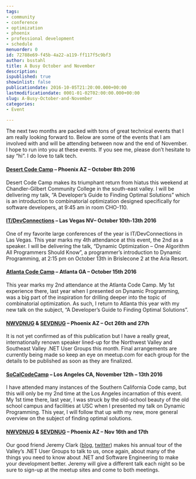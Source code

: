 ```yaml
---
tags:
- community
- conference
- optimization
- phoenix
- professional development
- schedule
menuorder: 0
id: 72788e69-f45b-4a22-a119-ff117f5c9bf3
author: bsstahl
title: A Busy October and November
description: 
ispublished: true
showinlist: false
publicationdate: 2016-10-05T21:20:00.000+00:00
lastmodificationdate: 0001-01-02T02:00:00.000+00:00
slug: A-Busy-October-and-November
categories:
- Event

---
```

The next two months are packed with tons of great technical events that I am really looking forward to.  Below are some of the events that I am involved with and will be attending between now and the end of November. I hope to run into you at these events.  If you see me, please don’t hesitate to say “hi”. I do love to talk tech.

#### [Desert Code Camp](https://oct2016.desertcodecamp.com/session/1329) – Phoenix AZ – October 8th 2016

Desert Code Camp makes its triumphant return from hiatus this weekend at Chandler-Gilbert Community College in the south-east valley.  I will be delivering my talk, “A Developer’s Guide to Finding Optimal Solutions” which is an introduction to combinatorial optimization designed specifically for software developers, at 9:45 am in room CHO-110.

#### [IT/DevConnections](https://tmt.knect365.com/it-dev-connections/) – Las Vegas NV– October 10th-13th 2016

One of my favorite large conferences of the year is IT/DevConnections in Las Vegas.  This year marks my 4th attendance at this event, the 2nd as a speaker. I will be delivering the talk, “Dynamic Optimization – One Algorithm All Programmers Should Know”, a programmer’s introduction to Dynamic Programming, at 2:15 pm on October 13th in Brislecone 2 at the Aria Resort.

#### [Atlanta Code Camp](https://atlantacodecamp.com/2016/Speakers/Barry-Stahl) – Atlanta GA – October 15th 2016

This year marks my 2nd attendance at the Atlanta Code Camp.  My 1st experience there, last year when I presented on Dynamic Programming, was a big part of the inspiration for drilling deeper into the topic of combinatorial optimization. As such, I return to Atlanta this year with my new talk on the subject, “A Developer’s Guide to Finding Optimal Solutions”.

#### [NWVDNUG](https://www.meetup.com/nwvdnug/) & [SEVDNUG](https://www.meetup.com/sevdnug/) – Phoenix AZ – Oct 26th and 27th

It is not yet confirmed as of this publication but I have a really great, internationally renown speaker lined-up for the Northwest Valley and Southeast Valley .NET User Groups this month.  Final arrangements are currently being made so keep an eye on meetup.com for each group for the details to be published as soon as they are finalized.

#### [SoCalCodeCamp](https://www.socalcodecamp.com/session.aspx?sid=24d59c6a-d04a-4cf5-be16-52cd870a2013) – Los Angeles CA, November 12th – 13th 2016

I have attended many instances of the Southern California Code camp, but this will only be my 2nd time at the Los Angeles incarnation of this event.  My 1st time there, last year, I was struck by the old-school beauty of the old school campus and facilities at USC when I presented my talk on Dynamic Programming.  This year, I will follow that up with my new, more general overview on the subject of finding optimal solutions.

#### [NWVDNUG](https://www.meetup.com/nwvdnug/) & [SEVDNUG](https://www.meetup.com/sevdnug/) – Phoenix AZ – Nov 16th and 17th

Our good friend Jeremy Clark ([blog](https://jeremybytes.blogspot.com/), [twitter](https://twitter.com/jeremybytes)) makes his annual tour of the Valley’s .NET User Groups to talk to us, once again, about many of the things you need to know about .NET and Software Engineering to make your development better. Jeremy will give a different talk each night so be sure to sign-up at the meetup sites and come to both meetings.